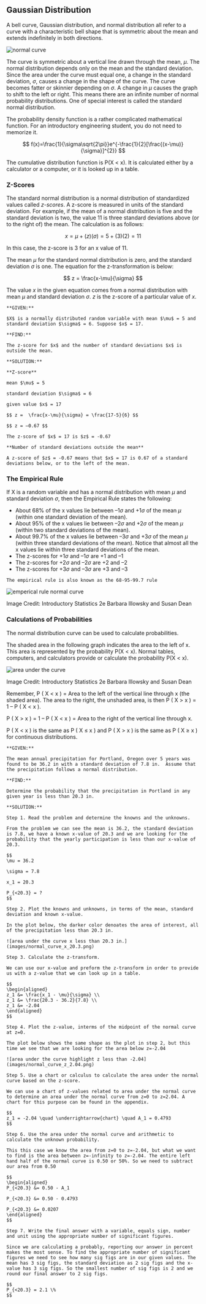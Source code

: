 ## Gaussian Distribution

A bell curve, Gaussian distribution, and normal distribution all refer to a curve with a characteristic bell shape that is symmetric about the mean and extends indefinitely in both directions.

![normal curve](images/normal_curve.png)

The curve is symmetric about a vertical line drawn through the mean, $\mu$. The normal distribution depends only on the mean and the standard deviation. Since the area under the curve must equal one, a change in the standard deviation, $\sigma$, causes a change in the shape of the curve. The curve becomes fatter or skinnier depending on $\sigma$. A change in $\mu$ causes the graph to shift to the left or right. This means there are an infinite number of normal probability distributions. One of special interest is called the standard normal distribution.

The probability density function is a rather complicated mathematical function. For an introductory engineering student, you do not need to memorize it.

$$ f(x)=\frac{1}{\sigma\sqrt{2\pi}}e^{-\frac{1}{2}[\frac{(x-\mu)}{\sigma}]^{2}} $$

The cumulative distribution function is P(X < x). It is calculated either by a calculator or a computer, or it is looked up in a table.

### Z-Scores

The standard normal distribution is a normal distribution of standardized values called _z-scores_. A z-score is measured in units of the standard deviation. For example, if the mean of a normal distribution is five and the standard deviation is two, the value 11 is three standard deviations above (or to the right of) the mean. The calculation is as follows:

$$ x = \mu + (z)(\sigma) = 5 + (3)(2) = 11 $$

In this case, the z-score is 3 for an x value of 11.

The mean $\mu$ for the standard normal distribution is zero, and the standard deviation $\sigma$ is one. The equation for the z-transformation is below:

$$ z =  \frac{x-\mu}{\sigma} $$

The value $x$ in the given equation comes from a normal distribution with mean $\mu$ and standard deviation $\sigma$. $z$ is the z-score of a particular value of $x$.

```{card} **Worked Example**
**GIVEN:**

$X$ is a normally distributed random variable with mean $\mu$ = 5 and standard deviation $\sigma$ = 6. Suppose $x$ = 17.

**FIND:**

The z-score for $x$ and the number of standard deviations $x$ is outside the mean.

**SOLUTION:**

**Z-score**

mean $\mu$ = 5

standard deviation $\sigma$ = 6

given value $x$ = 17

$$ z =  \frac{x-\mu}{\sigma} = \frac{17-5}{6} $$

$$ z = –0.67 $$

The z-score of $x$ = 17 is $z$ = -0.67

**Number of standard deviations outside the mean**

A z-score of $z$ = -0.67 means that $x$ = 17 is 0.67 of a standard deviations below, or to the left of the mean.

```

### The Empirical Rule

If X is a random variable and has a normal distribution with mean $\mu$ and standard deviation $\sigma$, then the Empirical Rule states the following:

 * About 68% of the x values lie between –1$\sigma$ and +1$\sigma$ of the mean $\mu$ (within one standard deviation of the mean).
 * About 95% of the x values lie between –2$\sigma$ and +2$\sigma$ of the mean $\mu$ (within two standard deviations of the mean).
 * About 99.7% of the x values lie between –3$\sigma$ and +3$\sigma$ of the mean $\mu$ (within three standard deviations of the mean). Notice that almost all the x values lie within three standard deviations of the mean.
 * The z-scores for +1$\sigma$ and –1$\sigma$ are +1 and –1
 * The z-scores for +2$\sigma$ and –2$\sigma$ are +2 and –2
 * The z-scores for +3$\sigma$ and –3$\sigma$ are +3 and –3

```{note}
The empirical rule is also known as the 68-95-99.7 rule
```

![emperical rule normal curve](images/emperical_rule_normal_curve.png)

Image Credit: Introductory Statistics 2e Barbara Illowsky and Susan Dean

### Calculations of Probabilities

The normal distribution curve can be used to calculate probabilities.

The shaded area in the following graph indicates the area to the left of x. This area is represented by the probability P(X < x). Normal tables, computers, and calculators provide or calculate the probability P(X < x).

![area under the curve](images/area_under_the_curve.png)

Image Credit: Introductory Statistics 2e Barbara Illowsky and Susan Dean

Remember, P ( X < x ) = Area to the left of the vertical line through x (the shaded area). The area to the right, the unshaded area, is then P ( X > x ) = 1 – P ( X < x ).

P ( X > x ) = 1 – P ( X < x ) = Area to the right of the vertical line through x.

P ( X < x ) is the same as P ( X $\leq$ x ) and P ( X > x ) is the same as P ( X $\geq$ x ) for continuous distributions.


```{card} **Worked Example**
**GIVEN:**

The mean annual precipitation for Portland, Oregon over 5 years was found to be 36.2 in with a standard deviation of 7.8 in.  Assume that the precipitation follows a normal distribution.

**FIND:**

Determine the probability that the precipitation in Portland in any given year is less than 20.3 in.

**SOLUTION:**

Step 1. Read the problem and determine the knowns and the unknowns.

From the problem we can see the mean is 36.2, the standard deviation is 7.8, we have a known x-value of 20.3 and we are looking for the probability that the yearly participation is less than our x-value of 20.3.

$$
\mu = 36.2

\sigma = 7.8

x_1 = 20.3

P_{<20.3} = ?
$$

Step 2. Plot the knowns and unknowns, in terms of the mean, standard deviation and known x-value.

In the plot below, the darker color denoates the area of interest, all of the precipitation less than 20.3 in.

![area under the curve x less than 20.3 in.](images/normal_curve_x_20.3.png)

Step 3. Calculate the z-transform.

We can use our x-value and preform the z-transform in order to provide us with a z-value that we can look up in a table.

$$
\begin{aligned}
z_1 &= \frac{x_1 - \mu}{\sigma} \\
z_1 &= \frac{20.3 - 36.2}{7.8} \\
z_1 &= -2.04
\end{aligned}
$$

Step 4. Plot the z-value, interms of the midpoint of the normal curve at z=0.

The plot below shows the same shape as the plot in step 2, but this time we see that we are looking for the area below z=-2.04

![area under the curve highlight z less than -2.04](images/normal_curve_z_2.04.png)

Step 5. Use a chart or calculus to calculate the area under the normal curve based on the z-score.

We can use a chart of z-values related to area under the normal curve to determine an area under the normal curve from z=0 to z=2.04. A chart for this purpose can be found in the appendix.

$$
z_1 = -2.04 \quad \underrightarrow{chart} \quad A_1 = 0.4793 
$$

Step 6. Use the area under the normal curve and arithmetic to calculate the unknown probability. 

This this case we know the area from z=0 to z=-2.04, but what we want to find is the area between z=-infinity to z=-2.04. The entire left hand half of the normal curve is 0.50 or 50%. So we need to subtract our area from 0.50

$$
\begin{aligned}
P_{<20.3} &= 0.50 - A_1

P_{<20.3} &= 0.50 - 0.4793

P_{<20.3} &= 0.0207
\end{aligned}
$$

Step 7. Write the final answer with a variable, equals sign, number and unit using the appropriate number of significant figures.

Since we are calculating a probably, reporting our answer in percent makes the most sense. To find the appropriate number of significant figures we need to see how many sig figs are in our given values. The mean has 3 sig figs, the standard deviation as 2 sig figs and the x-value has 3 sig figs. So the smallest number of sig figs is 2 and we round our final answer to 2 sig figs.

$$
P_{<20.3} = 2.1 \%
$$

```
